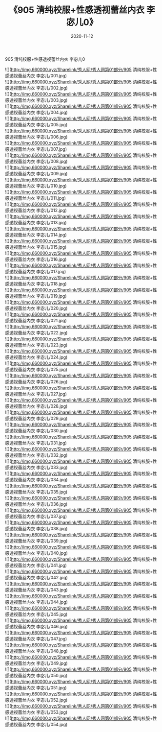 ﻿---
layout: post
title:  《905 清纯校服+性感透视蕾丝内衣 李宓儿0》
date:   2020-11-12
img: http://img.660000.xyz/Sharelink/秀人网/秀人网第01部分/905 清纯校服+性感透视蕾丝内衣 李宓儿0/000.jpg
categories: [美女, 清纯, 唯美]
---

905 清纯校服+性感透视蕾丝内衣 李宓儿0

  ![](http://img.660000.xyz/Sharelink/秀人网/秀人网第01部分/905 清纯校服+性感透视蕾丝内衣 李宓儿/001.jpg) <br> ![](http://img.660000.xyz/Sharelink/秀人网/秀人网第01部分/905 清纯校服+性感透视蕾丝内衣 李宓儿/002.jpg) <br> ![](http://img.660000.xyz/Sharelink/秀人网/秀人网第01部分/905 清纯校服+性感透视蕾丝内衣 李宓儿/003.jpg) <br> ![](http://img.660000.xyz/Sharelink/秀人网/秀人网第01部分/905 清纯校服+性感透视蕾丝内衣 李宓儿/004.jpg) <br> ![](http://img.660000.xyz/Sharelink/秀人网/秀人网第01部分/905 清纯校服+性感透视蕾丝内衣 李宓儿/005.jpg) <br> ![](http://img.660000.xyz/Sharelink/秀人网/秀人网第01部分/905 清纯校服+性感透视蕾丝内衣 李宓儿/006.jpg) <br> ![](http://img.660000.xyz/Sharelink/秀人网/秀人网第01部分/905 清纯校服+性感透视蕾丝内衣 李宓儿/007.jpg) <br> ![](http://img.660000.xyz/Sharelink/秀人网/秀人网第01部分/905 清纯校服+性感透视蕾丝内衣 李宓儿/008.jpg) <br> ![](http://img.660000.xyz/Sharelink/秀人网/秀人网第01部分/905 清纯校服+性感透视蕾丝内衣 李宓儿/009.jpg) <br> ![](http://img.660000.xyz/Sharelink/秀人网/秀人网第01部分/905 清纯校服+性感透视蕾丝内衣 李宓儿/010.jpg) <br> ![](http://img.660000.xyz/Sharelink/秀人网/秀人网第01部分/905 清纯校服+性感透视蕾丝内衣 李宓儿/011.jpg) <br> ![](http://img.660000.xyz/Sharelink/秀人网/秀人网第01部分/905 清纯校服+性感透视蕾丝内衣 李宓儿/012.jpg) <br> ![](http://img.660000.xyz/Sharelink/秀人网/秀人网第01部分/905 清纯校服+性感透视蕾丝内衣 李宓儿/013.jpg) <br> ![](http://img.660000.xyz/Sharelink/秀人网/秀人网第01部分/905 清纯校服+性感透视蕾丝内衣 李宓儿/014.jpg) <br> ![](http://img.660000.xyz/Sharelink/秀人网/秀人网第01部分/905 清纯校服+性感透视蕾丝内衣 李宓儿/015.jpg) <br> ![](http://img.660000.xyz/Sharelink/秀人网/秀人网第01部分/905 清纯校服+性感透视蕾丝内衣 李宓儿/016.jpg) <br> ![](http://img.660000.xyz/Sharelink/秀人网/秀人网第01部分/905 清纯校服+性感透视蕾丝内衣 李宓儿/017.jpg) <br> ![](http://img.660000.xyz/Sharelink/秀人网/秀人网第01部分/905 清纯校服+性感透视蕾丝内衣 李宓儿/018.jpg) <br> ![](http://img.660000.xyz/Sharelink/秀人网/秀人网第01部分/905 清纯校服+性感透视蕾丝内衣 李宓儿/019.jpg) <br> ![](http://img.660000.xyz/Sharelink/秀人网/秀人网第01部分/905 清纯校服+性感透视蕾丝内衣 李宓儿/020.jpg) <br> ![](http://img.660000.xyz/Sharelink/秀人网/秀人网第01部分/905 清纯校服+性感透视蕾丝内衣 李宓儿/021.jpg) <br> ![](http://img.660000.xyz/Sharelink/秀人网/秀人网第01部分/905 清纯校服+性感透视蕾丝内衣 李宓儿/022.jpg) <br> ![](http://img.660000.xyz/Sharelink/秀人网/秀人网第01部分/905 清纯校服+性感透视蕾丝内衣 李宓儿/023.jpg) <br> ![](http://img.660000.xyz/Sharelink/秀人网/秀人网第01部分/905 清纯校服+性感透视蕾丝内衣 李宓儿/024.jpg) <br> ![](http://img.660000.xyz/Sharelink/秀人网/秀人网第01部分/905 清纯校服+性感透视蕾丝内衣 李宓儿/025.jpg) <br> ![](http://img.660000.xyz/Sharelink/秀人网/秀人网第01部分/905 清纯校服+性感透视蕾丝内衣 李宓儿/026.jpg) <br> ![](http://img.660000.xyz/Sharelink/秀人网/秀人网第01部分/905 清纯校服+性感透视蕾丝内衣 李宓儿/027.jpg) <br> ![](http://img.660000.xyz/Sharelink/秀人网/秀人网第01部分/905 清纯校服+性感透视蕾丝内衣 李宓儿/028.jpg) <br> ![](http://img.660000.xyz/Sharelink/秀人网/秀人网第01部分/905 清纯校服+性感透视蕾丝内衣 李宓儿/029.jpg) <br> ![](http://img.660000.xyz/Sharelink/秀人网/秀人网第01部分/905 清纯校服+性感透视蕾丝内衣 李宓儿/030.jpg) <br> ![](http://img.660000.xyz/Sharelink/秀人网/秀人网第01部分/905 清纯校服+性感透视蕾丝内衣 李宓儿/031.jpg) <br> ![](http://img.660000.xyz/Sharelink/秀人网/秀人网第01部分/905 清纯校服+性感透视蕾丝内衣 李宓儿/032.jpg) <br> ![](http://img.660000.xyz/Sharelink/秀人网/秀人网第01部分/905 清纯校服+性感透视蕾丝内衣 李宓儿/033.jpg) <br> ![](http://img.660000.xyz/Sharelink/秀人网/秀人网第01部分/905 清纯校服+性感透视蕾丝内衣 李宓儿/034.jpg) <br> ![](http://img.660000.xyz/Sharelink/秀人网/秀人网第01部分/905 清纯校服+性感透视蕾丝内衣 李宓儿/035.jpg) <br> ![](http://img.660000.xyz/Sharelink/秀人网/秀人网第01部分/905 清纯校服+性感透视蕾丝内衣 李宓儿/036.jpg) <br> ![](http://img.660000.xyz/Sharelink/秀人网/秀人网第01部分/905 清纯校服+性感透视蕾丝内衣 李宓儿/037.jpg) <br> ![](http://img.660000.xyz/Sharelink/秀人网/秀人网第01部分/905 清纯校服+性感透视蕾丝内衣 李宓儿/038.jpg) <br> ![](http://img.660000.xyz/Sharelink/秀人网/秀人网第01部分/905 清纯校服+性感透视蕾丝内衣 李宓儿/039.jpg) <br> ![](http://img.660000.xyz/Sharelink/秀人网/秀人网第01部分/905 清纯校服+性感透视蕾丝内衣 李宓儿/040.jpg) <br> ![](http://img.660000.xyz/Sharelink/秀人网/秀人网第01部分/905 清纯校服+性感透视蕾丝内衣 李宓儿/041.jpg) <br> ![](http://img.660000.xyz/Sharelink/秀人网/秀人网第01部分/905 清纯校服+性感透视蕾丝内衣 李宓儿/042.jpg) <br> ![](http://img.660000.xyz/Sharelink/秀人网/秀人网第01部分/905 清纯校服+性感透视蕾丝内衣 李宓儿/043.jpg) <br> ![](http://img.660000.xyz/Sharelink/秀人网/秀人网第01部分/905 清纯校服+性感透视蕾丝内衣 李宓儿/044.jpg) <br> ![](http://img.660000.xyz/Sharelink/秀人网/秀人网第01部分/905 清纯校服+性感透视蕾丝内衣 李宓儿/045.jpg) <br> ![](http://img.660000.xyz/Sharelink/秀人网/秀人网第01部分/905 清纯校服+性感透视蕾丝内衣 李宓儿/046.jpg) <br> ![](http://img.660000.xyz/Sharelink/秀人网/秀人网第01部分/905 清纯校服+性感透视蕾丝内衣 李宓儿/047.jpg) <br> ![](http://img.660000.xyz/Sharelink/秀人网/秀人网第01部分/905 清纯校服+性感透视蕾丝内衣 李宓儿/048.jpg) <br> ![](http://img.660000.xyz/Sharelink/秀人网/秀人网第01部分/905 清纯校服+性感透视蕾丝内衣 李宓儿/049.jpg) <br> ![](http://img.660000.xyz/Sharelink/秀人网/秀人网第01部分/905 清纯校服+性感透视蕾丝内衣 李宓儿/050.jpg) <br> ![](http://img.660000.xyz/Sharelink/秀人网/秀人网第01部分/905 清纯校服+性感透视蕾丝内衣 李宓儿/051.jpg) <br> ![](http://img.660000.xyz/Sharelink/秀人网/秀人网第01部分/905 清纯校服+性感透视蕾丝内衣 李宓儿/052.jpg) <br> ![](http://img.660000.xyz/Sharelink/秀人网/秀人网第01部分/905 清纯校服+性感透视蕾丝内衣 李宓儿/053.jpg) <br> ![](http://img.660000.xyz/Sharelink/秀人网/秀人网第01部分/905 清纯校服+性感透视蕾丝内衣 李宓儿/054.jpg) <br>